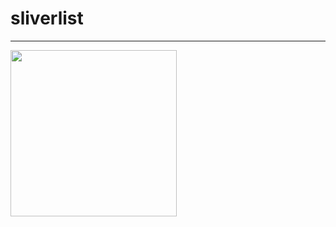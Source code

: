 # sliverlist

----------------------------------------

<img src="https://user-images.githubusercontent.com/39526249/170760541-0dd286a8-568f-4a65-818f-7c71a0e25a51.gif"  width="266" />
